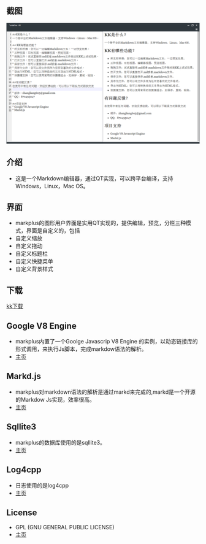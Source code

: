 ## 截图
![kk](kk.png)

## 介绍
 * 这是一个Markdown编辑器，通过QT实现，可以跨平台编译，支持Windows，Linux，Mac OS。
 
## 界面
 * markplus的图形用户界面是实用QT实现的，提供编辑，预览，分栏三种模式，界面是自定义的，包括
 * 自定义缩放
 * 自定义拖动 
 * 自定义标题栏
 * 自定义快捷菜单
 * 自定义背景样式
 
 ## 下载
 [kk下载](http://olno3yiqc.bkt.clouddn.com/blog/kk/kk.zip)

## Google V8 Engine
* markplus内置了一个Goolge Javascrip V8 Engine 的实例，以动态链接库的形式调用，来执行Js脚本，完成markdow语法的解析。
* [主页](http://code.google.com/p/v8/)

## Markd.js
* markplus对markdown语法的解析是通过markd来完成的,markd是一个开源的Markdow Js实现，效率很高。
* [主页](https://github.com/chjj/marked)

## Sqllite3
* markplus的数据库使用的是sqllite3。
* [主页](http://www.sqlite.org/)

## Log4cpp
* 日志使用的是log4cpp
* [主页](http://sourceforge.net/projects/log4cpp/)

## License
* GPL (GNU GENERAL PUBLIC LICENSE)
* [主页](http://www.gnu.org/licenses/gpl.html)
